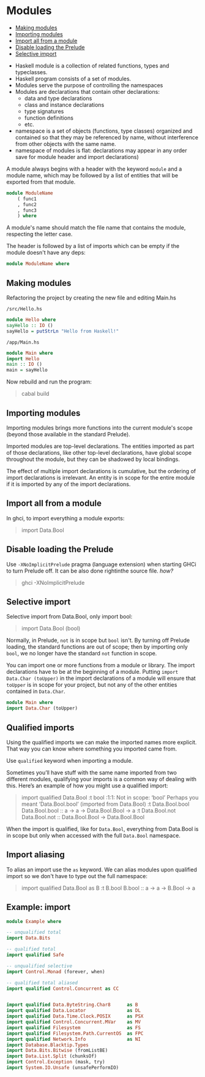 # Modules

<!-- TOC -->

- [Making modules](#making-modules)
- [Importing modules](#importing-modules)
- [Import all from a module](#import-all-from-a-module)
- [Disable loading the Prelude](#disable-loading-the-prelude)
- [Selective import](#selective-import)

<!-- /TOC -->

* Haskell module is a collection of related functions, types and typeclasses.
* Haskell program consists of a set of modules.
* Modules serve the purpose of controlling the namespaces
* Modules are declarations that contain other declarations:
    - data and type declarations
    - class and instance declarations
    - type signatures
    - function definitions
    - etc.
* namespace is a set of objects (functions, type classes)
  organized and contained so that they may be referenced by name, 
  without interference from other objects with the same name.
* namespace of modules is flat: declarations may appear in any order
  save for module header and import declarations)

A module always begins with a header with the keyword `module` and a module name, which may be followed by a list of entities that will be exported from that module.

```hs
module ModuleName
    ( func1
    , func2
    , func3
    ) where
```

A module's name should match the file name that contains the module, respecting the letter case.

The header is followed by a list of imports which can be empty if the module doesn't have any deps:

```hs
module ModuleName where
```


## Making modules

Refactoring the project by creating the new file and editing Main.hs

`/src/Hello.hs`

```hs
module Hello where
sayHello :: IO ()
sayHello = putStrLn "Hello from Haskell!"
```

`/app/Main.hs`

```hs
module Main where
import Hello
main :: IO ()
main = sayHello
```

Now rebuild and run the program: 
> cabal build


## Importing modules

Importing modules brings more functions into the current module's scope (beyond those available in the standard Prelude).

Imported modules are top-level declarations. The entities imported as part of those declarations, like other top-level declarations, have global scope throughout the module, but they can be shadowed by local bindings.

The effect of multiple import declarations is cumulative, but the ordering of import declarations is irrelevant. An entity is in scope for the entire module if it is imported by any of the import declarations.

## Import all from a module
In ghci, to import everything a module exports:
> import Data.Bool

## Disable loading the Prelude
Use `-XNoImplicitPrelude` pragma (language extension) when starting GHCi to turn Prelude off. It can be also done rightinthe source file. *how?*
> ghci -XNoImplicitPrelude

## Selective import
Selective import from Data.Bool, only import bool:
> import Data.Bool (bool)

Normally, in Prelude, `not` is in scope but `bool` isn't. By turning off Prelude loading, the standard functions are out of scope; then by importing only `bool`, we no longer have the standard `not` function in scope.

You can import one or more functions from a module or library. The import declarations have to be at the beginning of a module. Putting `import Data.Char (toUpper)` in the import declarations of a module will ensure that `toUpper` is in scope for your project, but not any of the other entities contained in `Data.Char`.

```hs
module Main where
import Data.Char (toUpper)
```

## Qualified imports
Using the qualified imports we can make the imported names more explicit. That way you can know where something you imported came from.

Use `qualified` keyword when importing a module.

Sometimes you’ll have stuff with the same name imported from two different modules, qualifying your imports is a common way of dealing with this. Here’s an example of how you might use a qualified import:

> import qualified Data.Bool
> :t bool
<interactive>:1:1:
Not in scope: ‘bool’
Perhaps you meant ‘Data.Bool.bool’ (imported from Data.Bool)
> :t Data.Bool.bool
Data.Bool.bool :: a -> a -> Data.Bool.Bool -> a
> :t Data.Bool.not
Data.Bool.not :: Data.Bool.Bool -> Data.Bool.Bool

When the import is qualified, like for `Data.Bool`, everything from Data.Bool is in scope but only when accessed with the full `Data.Bool` namespace.

## Import aliasing
To alias an import use the `as` keyword. We can alias modules upon qualified import so we don't have to type out the full namespace:
> import qualified Data.Bool as B
> :t B.bool
B.bool :: a -> a -> B.Bool -> a


## Example: import

```hs
module Example where

-- unqualified total
import Data.Bits

-- qualified total
import qualified Safe

-- unqualified selective
import Control.Monad (forever, when)

-- qualified total aliased
import qualified Control.Concurrent as CC


import qualified Data.ByteString.Char8      as B
import qualified Data.Locator               as DL
import qualified Data.Time.Clock.POSIX      as PSX
import qualified Control.Concurrent.MVar    as MV
import qualified Filesystem                 as FS
import qualified Filesystem.Path.CurrentOS  as FPC
import qualified Network.Info               as NI
import Database.Blacktip.Types
import Data.Bits.Bitwise (fromListBE)
import Data.List.Split (chunksOf)
import Control.Exception (mask, try)
import System.IO.Unsafe (unsafePerformIO)
```
